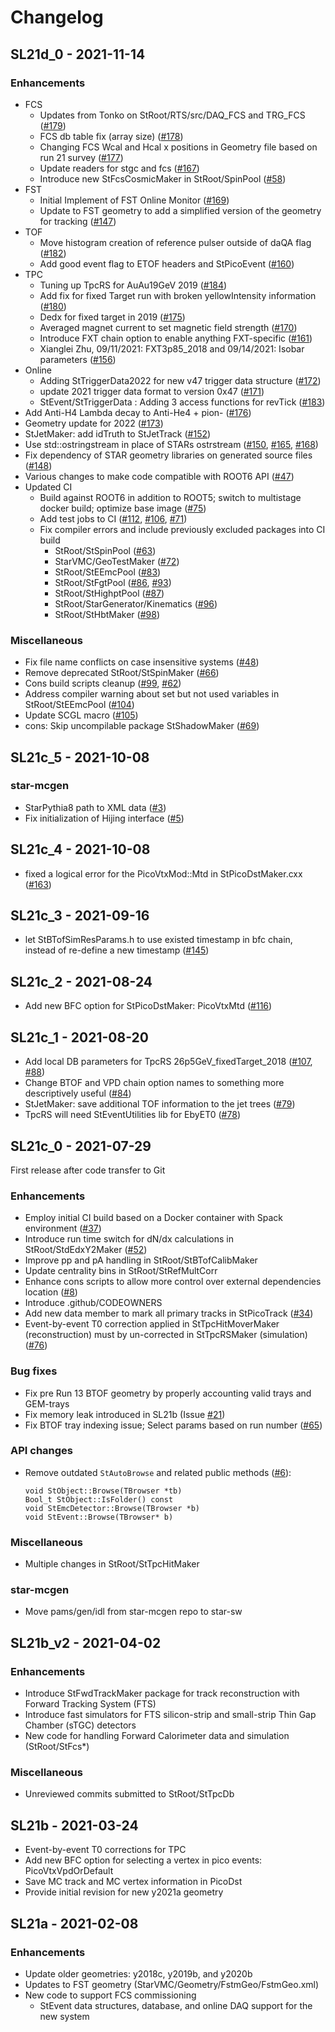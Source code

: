 # Changelog

## SL21d_0 - 2021-11-14

### Enhancements

- FCS
  - Updates from Tonko on StRoot/RTS/src/DAQ_FCS and TRG_FCS ([#179](https://github.com/star-bnl/star-sw/pull/179))
  - FCS db table fix (array size) ([#178](https://github.com/star-bnl/star-sw/pull/178))
  - Changing FCS Wcal and Hcal x positions in Geometry file based on run 21 survey ([#177](https://github.com/star-bnl/star-sw/pull/177))
  - Update readers for stgc and fcs ([#167](https://github.com/star-bnl/star-sw/pull/167))
  - Introduce new StFcsCosmicMaker in StRoot/SpinPool ([#58](https://github.com/star-bnl/star-sw/pull/58))
- FST
  - Initial Implement of FST Online Monitor ([#169](https://github.com/star-bnl/star-sw/pull/169))
  - Update to FST geometry to add a simplified version of the geometry for tracking  ([#147](https://github.com/star-bnl/star-sw/pull/147))
- TOF
  - Move histogram creation of reference pulser outside of daQA flag ([#182](https://github.com/star-bnl/star-sw/pull/182))
  - Add good event flag to ETOF headers and StPicoEvent ([#160](https://github.com/star-bnl/star-sw/pull/160))
- TPC
  - Tuning up TpcRS for AuAu19GeV 2019 ([#184](https://github.com/star-bnl/star-sw/pull/184))
  - Add fix for fixed Target run with broken yellowIntensity information ([#180](https://github.com/star-bnl/star-sw/pull/180))
  - Dedx for fixed target in 2019 ([#175](https://github.com/star-bnl/star-sw/pull/175))
  - Averaged magnet current to set magnetic field strength ([#170](https://github.com/star-bnl/star-sw/pull/170))
  - Introduce FXT chain option to enable anything FXT-specific ([#161](https://github.com/star-bnl/star-sw/pull/161))
  - Xianglei Zhu, 09/11/2021: FXT3p85_2018 and 09/14/2021: Isobar parameters ([#156](https://github.com/star-bnl/star-sw/pull/156))
- Online
  - Adding StTriggerData2022 for new v47 trigger data structure ([#172](https://github.com/star-bnl/star-sw/pull/172))
  - update 2021 trigger data format to version 0x47 ([#171](https://github.com/star-bnl/star-sw/pull/171))
  - StEvent/StTriggerData : Adding 3 access functions for revTick ([#183](https://github.com/star-bnl/star-sw/pull/183))
- Add Anti-H4 Lambda decay to Anti-He4 + pion- ([#176](https://github.com/star-bnl/star-sw/pull/176))
- Geometry update for 2022 ([#173](https://github.com/star-bnl/star-sw/pull/173))
- StJetMaker: add idTruth to StJetTrack ([#152](https://github.com/star-bnl/star-sw/pull/152))
- Use std::ostringstream in place of STARs ostrstream ([#150](https://github.com/star-bnl/star-sw/pull/150), [#165](https://github.com/star-bnl/star-sw/pull/165), [#168](https://github.com/star-bnl/star-sw/pull/168))
- Fix dependency of STAR geometry libraries on generated source files ([#148](https://github.com/star-bnl/star-sw/pull/148))
- Various changes to make code compatible with ROOT6 API ([#47](https://github.com/star-bnl/star-sw/pull/47))
- Updated CI
  - Build against ROOT6 in addition to ROOT5; switch to multistage docker build; optimize base image ([#75](https://github.com/star-bnl/star-sw/pull/75))
  - Add test jobs to CI ([#112](https://github.com/star-bnl/star-sw/pull/112), [#106](https://github.com/star-bnl/star-sw/pull/106), [#71](https://github.com/star-bnl/star-sw/pull/71))
  - Fix compiler errors and include previously excluded packages into CI build
    - StRoot/StSpinPool ([#63](https://github.com/star-bnl/star-sw/pull/63))
    - StarVMC/GeoTestMaker ([#72](https://github.com/star-bnl/star-sw/pull/72))
    - StRoot/StEEmcPool ([#83](https://github.com/star-bnl/star-sw/pull/83))
    - StRoot/StFgtPool ([#86](https://github.com/star-bnl/star-sw/pull/86), [#93](https://github.com/star-bnl/star-sw/pull/93))
    - StRoot/StHighptPool ([#87](https://github.com/star-bnl/star-sw/pull/87))
    - StRoot/StarGenerator/Kinematics ([#96](https://github.com/star-bnl/star-sw/pull/96))
    - StRoot/StHbtMaker ([#98](https://github.com/star-bnl/star-sw/pull/98))

### Miscellaneous

- Fix file name conflicts on case insensitive systems ([#48](https://github.com/star-bnl/star-sw/pull/48))
- Remove deprecated StRoot/StSpinMaker ([#66](https://github.com/star-bnl/star-sw/pull/66))
- Cons build scripts cleanup ([#99](https://github.com/star-bnl/star-sw/pull/99), [#62](https://github.com/star-bnl/star-sw/pull/62))
- Address compiler warning about set but not used variables in StRoot/StEEmcPool ([#104](https://github.com/star-bnl/star-sw/pull/104))
- Update SCGL macro ([#105](https://github.com/star-bnl/star-sw/pull/105))
- cons: Skip uncompilable package StShadowMaker ([#69](https://github.com/star-bnl/star-sw/pull/69))


## SL21c_5 - 2021-10-08

### star-mcgen

- StarPythia8 path to XML data ([#3](https://github.com/star-bnl/star-sw/pull/3))
- Fix initialization of Hijing interface ([#5](https://github.com/star-bnl/star-sw/pull/5))


## SL21c_4 - 2021-10-08

- fixed a logical error for the PicoVtxMod::Mtd in StPicoDstMaker.cxx ([#163](https://github.com/star-bnl/star-sw/pull/163))


## SL21c_3 - 2021-09-16

- let StBTofSimResParams.h to use existed timestamp in bfc chain, instead of re-define a new timestamp ([#145](https://github.com/star-bnl/star-sw/pull/145))


## SL21c_2 - 2021-08-24

- Add new BFC option for StPicoDstMaker: PicoVtxMtd ([#116](https://github.com/star-bnl/star-sw/pull/116))


## SL21c_1 - 2021-08-20

- Add local DB parameters for TpcRS 26p5GeV_fixedTarget_2018 ([#107](https://github.com/star-bnl/star-sw/pull/107), [#88](https://github.com/star-bnl/star-sw/pull/88))
- Change BTOF and VPD chain option names to something more descriptively useful ([#84](https://github.com/star-bnl/star-sw/pull/84))
- StJetMaker: save additional TOF information to the jet trees ([#79](https://github.com/star-bnl/star-sw/pull/79))
- TpcRS will need StEventUtilities lib for EbyET0 ([#78](https://github.com/star-bnl/star-sw/pull/78))


## SL21c_0 - 2021-07-29

First release after code transfer to Git

### Enhancements

- Employ initial CI build based on a Docker container with Spack environment ([#37](https://github.com/star-bnl/star-sw/pull/37))
- Introduce run time switch for dN/dx calculations in StRoot/StdEdxY2Maker ([#52](https://github.com/star-bnl/star-sw/pull/52))
- Improve pp and pA handling in StRoot/StBTofCalibMaker
- Update centrality bins in StRoot/StRefMultCorr
- Enhance cons scripts to allow more control over external dependencies location ([#8](https://github.com/star-bnl/star-sw/pull/8))
- Introduce .github/CODEOWNERS
- Add new data member to mark all primary tracks in StPicoTrack ([#34](https://github.com/star-bnl/star-sw/pull/34))
- Event-by-event T0 correction applied in StTpcHitMoverMaker (reconstruction)
  must by un-corrected in StTpcRSMaker (simulation) ([#76](https://github.com/star-bnl/star-sw/pull/76))

### Bug fixes

- Fix pre Run 13 BTOF geometry by properly accounting valid trays and GEM-trays
- Fix memory leak introduced in SL21b (Issue [#21](https://github.com/star-bnl/star-sw/pull/21))
- Fix BTOF tray indexing issue; Select params based on run number ([#65](https://github.com/star-bnl/star-sw/pull/65))

### API changes

- Remove outdated `StAutoBrowse` and related public methods ([#6](https://github.com/star-bnl/star-sw/pull/6)):

      void StObject::Browse(TBrowser *tb)
      Bool_t StObject::IsFolder() const
      void StEmcDetector::Browse(TBrowser *b)
      void StEvent::Browse(TBrowser* b)

### Miscellaneous

- Multiple changes in StRoot/StTpcHitMaker

### star-mcgen

- Move pams/gen/idl from star-mcgen repo to star-sw


## SL21b_v2 - 2021-04-02

### Enhancements

- Introduce StFwdTrackMaker package for track reconstruction with Forward
  Tracking System (FTS)
- Introduce fast simulators for FTS silicon-strip and small-strip Thin Gap
  Chamber (sTGC) detectors
- New code for handling Forward Calorimeter data and simulation (StRoot/StFcs*)

### Miscellaneous

- Unreviewed commits submitted to StRoot/StTpcDb


## SL21b - 2021-03-24

- Event-by-event T0 corrections for TPC
- Add new BFC option for selecting a vertex in pico events: PicoVtxVpdOrDefault
- Save MC track and MC vertex information in PicoDst
- Provide initial revision for new y2021a geometry


## SL21a - 2021-02-08

### Enhancements

- Update older geometries: y2018c, y2019b, and y2020b
- Updates to FST geometry (StarVMC/Geometry/FstmGeo/FstmGeo.xml)
- New code to support FCS commissioning
  - StEvent data structures, database, and online DAQ support for the new system
